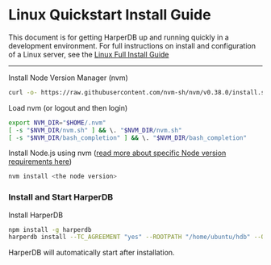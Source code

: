 # Linux Quickstart Install Guide

This document is for getting HarperDB up and running quickly in a development environment. For full instructions on install and configuration of a Linux server, see the [Linux Full Install Guide](linux.md)

---

Install Node Version Manager (nvm)

```bash
curl -o- https://raw.githubusercontent.com/nvm-sh/nvm/v0.38.0/install.sh | bash
```

Load nvm (or logout and then login)

```bash
export NVM_DIR="$HOME/.nvm"
[ -s "$NVM_DIR/nvm.sh" ] && \. "$NVM_DIR/nvm.sh"
[ -s "$NVM_DIR/bash_completion" ] && \. "$NVM_DIR/bash_completion"
```

Install Node.js using nvm ([read more about specific Node version requirements here](node-ver-requirement.md))

```bash
nvm install <the node version>
```

### <a id="install"></a> Install and Start HarperDB
Install HarperDB

```bash
npm install -g harperdb
harperdb install --TC_AGREEMENT "yes" --ROOTPATH "/home/ubuntu/hdb" --OPERATIONSAPI_NETWORK_PORT "9925" --HDB_ADMIN_USERNAME "HDB_ADMIN" --HDB_ADMIN_PASSWORD "abc123!"
```

HarperDB will automatically start after installation.